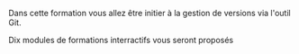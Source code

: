 Dans cette formation vous allez être initier à la gestion de versions via l'outil Git.

Dix modules de formations interractifs vous seront proposés
